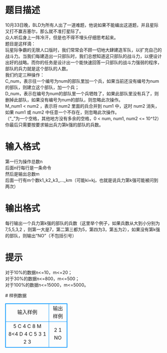 # 

 
 # 题目描述 
<p>
10月33日晚，BLD为所有人出了一道难题，他说如果不能编出这道题，并且星际又打不赢吉塞尔，那么就不准打星际了。<br>众人听后身上一阵冷汗，但是也不得不埋头仔细思考起来。<br>题目是这样滴：<br>玩星际争霸的无限人口版时，我们常常会不顾一切地大肆建造军队，以扩充自己的战斗力。当我们每建造出一只部队时，我们总想知道这只部队的战斗力，以便设计出好的战略。而你的任务是设计出一个能快速回答一只部队的战斗力强弱的程序，部队的兵力就是这个部队的人数。<br>我们约定三种操作：<br>C_num，表示往一个编号为num的部队里加一个兵，如果当前还没有编号为num的部队，则建立这个部队，加一个兵；<br>D_num，表示在编号为num的部队里一个兵牺牲了，如果此部队里没有兵了，则删掉此部队，如果没有编号为num的部队，则忽略此次操作。<br>M_num1 < num2 ，表示将 num2 里面的兵合并到 num1 中，这时 num2 消失，如果 num1 或 num2 中任意一个不存在，则忽略此次操作。<br>（“_”为一个空格，其他地方没有多余的空格，0 < num, num1, num2 <= 10^12）<br>你最后只需要按要求输出兵力第k强的部队的兵数。<br></p> 

 
 # 输入格式 
<p>
第一行为操作总数n<br>后面n行每行是一条命令<br>然后是输出总数m<br>后面一行有m个数k1_k2_k3_…_km（可能ki=kj，也就是说兵力第k强可能被问到两次）<br></p> 

 
 # 输出格式 
<p>
每行输出一个兵力第k强的部队的兵数（这里举个例子，如果兵数从大到小分别为7,5,5,3,2 ，则第一大是7，第二第三都为5，第四为3，第五为2），如果没有第k强的部队，则输出“NO”（不包括引号）</p> 

 
 # 提示 
<p>
对于10%的数据n<=10，m<=20；<br>对于30%的数据n<=800，m<=500；<br>对于100%的数据n<=15000，m<=5000。<br></p> 
# 样例数据
<style>
        table,table tr th, table tr td { border:1px solid #0094ff; }
        table { width: 200px; min-height: 25px; line-height: 25px; text-align: center; border-collapse: collapse;}   
    </style>
<table>
	<tr>
		<td>输入样例</td>
		<td>输出样例</td>
	</tr>
<tr><td>5
C 4
C 8
M 8<4
D 4
C 5
3
1 2 3
</td><td>2
1
NO</td></tr></table>

